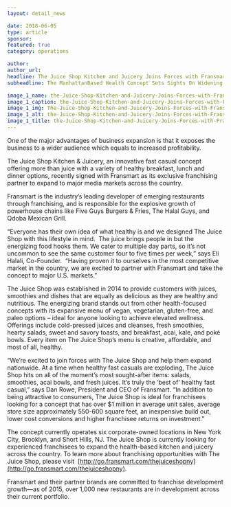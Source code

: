 ```yaml
---
layout: detail_news

date: 2018-06-05
type: article
sponsor:
featured: true
category: operations        

author:  
author_url: 
headline: The Juice Shop Kitchen and Juicery Joins Forces with Fransmart to Franchise Nationwide
subheadline: The ManhattanBased Health Concept Sets Sights On Widening Reach Outside Of Current NYC, Jersey Stores

image_1_name: the-Juice-Shop-Kitchen-and-Juicery-Joins-Forces-with-Fransmart-53210
image_1_caption: the-Juice-Shop-Kitchen-and-Juicery-Joins-Forces-with-Fransmart-53210
image_1_img: The-Juice-Shop-Kitchen-and-Juicery-Joins-Forces-with-Fransmart-53210.jpg
image_1_alt: the-Juice-Shop-Kitchen-and-Juicery-Joins-Forces-with-Fransmart-53210
image_1_title: the-Juice-Shop-Kitchen-and-Juicery-Joins-Forces-with-Fransmart-53210
---
```

	
One of the major advantages of business expansion is that it exposes the business to a wider audience which equals to increased profitability.

<!--more-->The Juice Shop Kitchen &amp; Juicery, an innovative fast casual concept offering more than juice with a variety of healthy breakfast, lunch and dinner options, recently signed with Fransmart as its exclusive franchising partner to expand to major media markets across the country. 

Fransmart is the industry&rsquo;s leading developer of emerging restaurants through franchising, and is responsible for the explosive growth of powerhouse chains like Five Guys Burgers &amp; Fries, The Halal Guys, and Qdoba Mexican Grill.

&ldquo;Everyone has their own idea of what healthy is and we designed The Juice Shop with this lifestyle in mind.&nbsp; The juice brings people in but the energizing food hooks them. We cater to multiple day parts, so it&rsquo;s not uncommon to see the same customer four to five times per week,&rdquo; says Eli Halali, Co-Founder.&nbsp; &ldquo;Having proven it to ourselves in the most competitive market in the country, we are excited to partner with Fransmart and take the concept to major U.S. markets.&rdquo;

The Juice Shop was established in 2014 to provide customers with juices, smoothies and dishes that are equally as delicious as they are healthy and nutritious. The energizing brand stands out from other health-focused concepts with its expansive menu of vegan, vegetarian, gluten-free, and paleo options &ndash; ideal for anyone looking to achieve elevated wellness. Offerings include cold-pressed juices and cleanses, fresh smoothies, hearty salads, sweet and savory toasts, and breakfast, acai, kale, and pok&eacute; bowls. Every item on The Juice Shop&rsquo;s menu is creative, affordable, and most of all, healthy.

&ldquo;We&rsquo;re excited to join forces with The Juice Shop and help them expand nationwide. At a time when healthy fast casuals are exploding, The Juice Shop hits on all of the moment&rsquo;s most sought-after items: salads, smoothies, acai bowls, and fresh juices. It&rsquo;s truly the &lsquo;best of&rsquo; healthy fast casual,&rdquo; says Dan Rowe, President and CEO of Fransmart. &ldquo;In addition to being attractive to consumers, The Juice Shop is ideal for franchisees looking for a concept that has over $1 million in average unit sales, average store size approximately 550-600 square feet, an inexpensive build out, lower cost conversions and higher franchisee returns on investment.&rdquo;

The concept currently operates six corporate-owned locations in New York City, Brooklyn, and Short Hills, NJ. The Juice Shop is currently looking for experienced franchisees to expand the health-based kitchen and juicery across the country. To learn more about franchising opportunities with The Juice Shop, please visit&nbsp;
[http://go.fransmart.com/thejuiceshopny](http://go.fransmart.com/thejuiceshopny).

Fransmart and their partner brands are committed to franchise development growth&mdash;as of 2015, over 1,000 new restaurants are in development across their current portfolio.